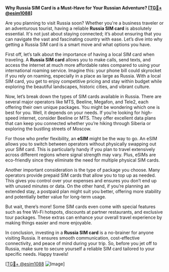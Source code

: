 **Why Russia SIM Card is a Must-Have for Your Russian Adventure? [[TG💪+ @esim1088](https://t.me/s/esim1088)]**

Are you planning to visit Russia soon? Whether you're a business traveler or an adventurous tourist, having a reliable **Russia SIM card** is absolutely essential. It's not just about staying connected; it’s about ensuring that you can navigate the vast and fascinating country with ease. Let’s dive into why getting a Russia SIM card is a smart move and what options you have.

First off, let’s talk about the importance of having a local SIM card when traveling. A **Russia SIM card** allows you to make calls, send texts, and access the internet at much more affordable rates compared to using your international roaming service. Imagine this: your phone bill could skyrocket if you rely on roaming, especially in a place as large as Russia. With a local SIM card, you get to enjoy competitive pricing and stay within budget while exploring the beautiful landscapes, historic cities, and vibrant culture.

Now, let’s break down the types of SIM cards available in Russia. There are several major operators like MTS, Beeline, Megafon, and Tele2, each offering their own unique packages. You might be wondering which one is best for you. Well, it depends on your needs. If you’re looking for high-speed internet, consider Beeline or MTS. They offer excellent data plans that can keep you connected whether you’re hiking through Siberia or exploring the bustling streets of Moscow.

For those who prefer flexibility, an **eSIM** might be the way to go. An eSIM allows you to switch between operators without physically swapping out your SIM card. This is particularly handy if you plan to travel extensively across different regions where signal strength may vary. Plus, eSIMs are eco-friendly since they eliminate the need for multiple physical SIM cards.

Another important consideration is the type of package you choose. Many operators provide prepaid SIM cards that allow you to top up as needed. This gives you control over your expenses and ensures you don’t end up with unused minutes or data. On the other hand, if you’re planning an extended stay, a postpaid plan might suit you better, offering more stability and potentially better value for long-term usage.

But wait, there’s more! Some SIM cards even come with special features such as free Wi-Fi hotspots, discounts at partner restaurants, and exclusive tour packages. These extras can enhance your overall travel experience by making things easier and more enjoyable.

In conclusion, investing in a **Russia SIM card** is a no-brainer for anyone visiting Russia. It ensures smooth communication, cost-effective connectivity, and peace of mind during your trip. So, before you jet off to Russia, make sure to secure yourself a reliable SIM card tailored to your specific needs. Happy travels!

[[TG💪+ @esim1088](https://t.me/s/esim1088) ![Image](https://i.postimg.cc/Y0z9fWf4/image.png)]